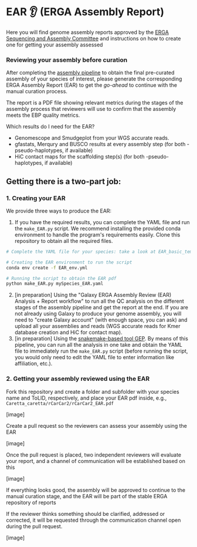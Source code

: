 # EAR 👂 (ERGA Assembly Report)

Here you will find genome assembly reports approved by the [ERGA Sequencing and Assembly Committee]() and instructions on how to create one for getting your assembly assessed

### Reviewing your assembly before curation

After completing the [assembly pipeline](https://github.com/ERGA-consortium/pipelines) to obtain the final pre-curated assembly of your species of interest, please generate the corresponding ERGA Assembly Report (EAR) to get the _go-ahead_ to continue with the manual curation process.

The report is a PDF file showing relevant metrics during the stages of the assembly process that reviewers will use to confirm that the assembly meets the EBP quality metrics.

Which results do I need for the EAR?
- Genomescope and Smudgeplot from your WGS accurate reads.
- gfastats, Merqury and BUSCO results at every assembly step (for both -pseudo-haplotypes, if available)
- HiC contact maps for the scaffolding step(s) (for both -pseudo-haplotypes, if available)


## Getting there is a two-part job:

### 1. Creating your EAR

We provide three ways to produce the EAR:
1. If you have the required results, you can complete the YAML file and run the `make_EAR.py` script. We recommend installing the provided conda environment to handle the program's requirements easily. Clone this repository to obtain all the required files.

```bash
# Complete the YAML file for your species: take a look at EAR_basic_template.yaml and [example]rCarCar2_EAR.yaml files

# Creating the EAR environment to run the script
conda env create -f EAR_env.yml

# Running the script to obtain the EAR pdf
python make_EAR.py mySpecies_EAR.yaml
```

2. [in preparation] Using the "Galaxy ERGA Assembly Review (EAR) Analysis + Report workflow" to run all the QC analysis on the different stages of the assembly pipeline and get the report at the end.
If you are not already using Galaxy to produce your genome assembly, you will need to "create Galaxy account" (with enough space, you can ask) and upload all your assemblies and reads (WGS accurate reads for Kmer database creation and HiC for contact map).
3. [in preparation] Using the [snakemake-based tool GEP](). By means of this pipeline, you can run all the analysis in one take and obtain the YAML file to immediately run the `make_EAR.py` script (before running the script, you would only need to edit the YAML file to enter information like affiliation, etc.).


### 2. Getting your assembly reviewed using the EAR

Fork this repository and create a folder and subfolder with your species name and ToLID, respectively, and place your EAR pdf inside, e.g., `Caretta_caretta/rCarCar2/rCarCar2_EAR.pdf`

[image]

Create a pull request so the reviewers can assess your assembly using the EAR

[image]

Once the pull request is placed, two independent reviewers will evaluate your report, and a channel of communication will be established based on this

[image]

If everything looks good, the assembly will be approved to continue to the manual curation stage, and the EAR will be part of the stable ERGA repository of reports

If the reviewer thinks something should be clarified, addressed or corrected, it will be requested through the communication channel open during the pull request.

[image]
